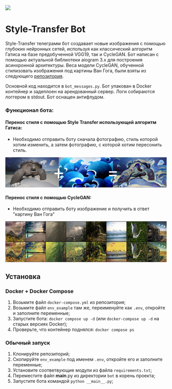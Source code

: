 [<img src="https://img.shields.io/badge/Telegram-%40StyleTransferPicBot-yellow">](https://t.me/StyleTransferPicBot)

# Style-Transfer Bot
   Style-Transfer телеграмм бот создавает новые изображения с помощью глубоких нейронных сетей, используя как классический алгоритм Гатиса на базе предобученной VGG19, так и CycleGAN. Бот написан с помощью актуальной библиотеки aiogram 3.x для построения асинхронной архитектуры.
Веса модели CycleGAN, обученной стилизовать изображения под картины Ван Гога, были взяты из следующего [репозитория](https://github.com/bear96/cyclegan-vangogh/).                                                            
                                                                                                                                                                                                                        
Основной код находится в `bot_messages.py`. Бот упакован в Docker контейнер и задеплоен на арендованный сервер. Логи собираются логгером в stdout. Бот оснащен антифлудом.

### Функционал бота:
#### Перенос стиля с помощью Style Transfer использующей алгоритм Гатиса:
  * Необходимо отправить боту сначала фотографию, стиль которой хотим изменить, а затем фотографию, с которой хотим пересонить стиль.

![style-transfer](screenshots/transfer.png)
#### Перенос стиля с помощью CycleGAN:
  * Необходимо отправить боту изображение и получить в ответ "картину Ван Гога"

![style-transfer](screenshots/vangogh.png)


## Установка
### Docker + Docker Compose
1. Возьмите файл `docker-compose.yml` из репозитория;
2. Возьмите файл `env_example` там же, переименуйте как `.env`, откройте и заполните переменные;
3. Запустите бота: `docker compose up -d` (или `docker-compose up -d` на старых версиях Docker);
4. Проверьте, что контейнер поднялся: `docker compose ps`
### Обычный запуск 
1. Клонируйте репозиторий;
2. Скопируйте `env_example` под именем `.env`, откройте его и заполните переменные;
3. Установите соответвующие модули из файла `requirements.txt`;
4. Переместите файл __main__.py из директории `bot` в корень проекта;
5. Запустите бота командой `python __main__.py`;
